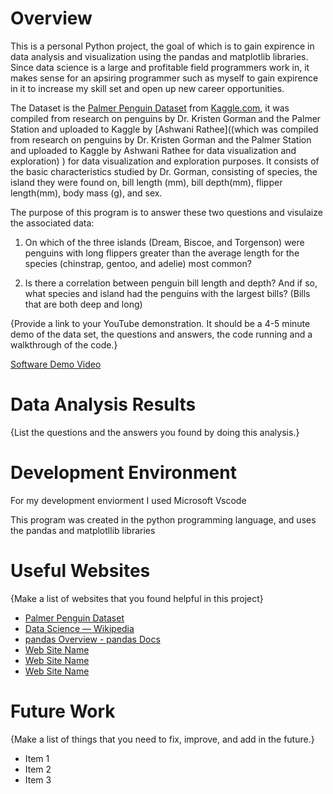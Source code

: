 # Overview

This is a personal Python project, the goal of which is to gain expirence in data analysis and visualization using the pandas and matplotlib libraries. Since data science is a large and profitable field programmers work in, it makes sense for an apsiring programmer such as myself to gain expirence in it to increase my skill set and open up new career opportunities.

The Dataset is the [Palmer Penguin Dataset](https://www.kaggle.com/datasets/ashkhagan/palmer-penguins-datasetalternative-iris-dataset/) from [Kaggle.com](https://www.kaggle.com), it was compiled from research on penguins by Dr. Kristen Gorman and the Palmer Station and uploaded to Kaggle by [Ashwani Rathee]((which was compiled from research on penguins by Dr. Kristen Gorman and the Palmer Station and uploaded to Kaggle by Ashwani Rathee for data visualization and exploration) ) for data visualization and exploration purposes. It consists of the basic characteristics studied by Dr. Gorman, consisting of species, the island they were found on, bill length (mm), bill depth(mm), flipper length(mm), body mass (g), and sex.


The purpose of this program is to answer these two questions and visulaize the associated data:

1. On which of the three islands (Dream, Biscoe, and Torgenson) were penguins with long flippers greater than the average length for the species (chinstrap, gentoo, and adelie) most common?

2. Is there a correlation between penguin bill length and depth? And if so, what species and island had the penguins with the largest bills? (Bills that are both deep and long)

{Provide a link to your YouTube demonstration.  It should be a 4-5 minute demo of the data set, the questions and answers, the code running and a walkthrough of the code.}

[Software Demo Video](http://youtube.link.goes.here)

# Data Analysis Results

{List the questions and the answers you found by doing this analysis.}

# Development Environment

For my development enviorment I used Microsoft Vscode

This program was created in the python programming language, and uses the pandas and matplotllib libraries

# Useful Websites

{Make a list of websites that you found helpful in this project}
* [Palmer Penguin Dataset](https://www.kaggle.com/datasets/ashkhagan/palmer-penguins-datasetalternative-iris-dataset/)
* [Data Science — Wikipedia ](https://en.wikipedia.org/wiki/Data_science)
* [pandas Overview - pandas Docs](https://pandas.pydata.org/docs/getting_started/overview.html)
* [Web Site Name](http://url.link.goes.here)
* [Web Site Name](http://url.link.goes.here)
* [Web Site Name](http://url.link.goes.here)

# Future Work

{Make a list of things that you need to fix, improve, and add in the future.}
* Item 1
* Item 2
* Item 3